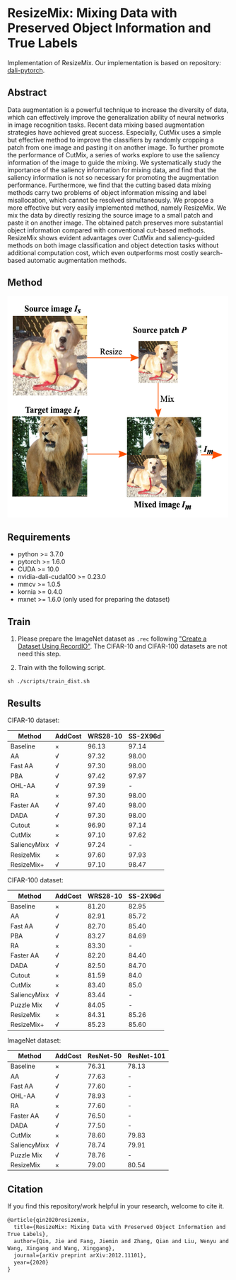 # ResizeMix: Mixing Data with Preserved Object Information and True Labels
Implementation of ResizeMix. Our implementation is based on repository: [dali-pytorch](https://github.com/JaminFong/dali-pytorch).

## Abstract
Data augmentation is a powerful technique to increase the diversity of data, which can effectively improve the generalization ability of neural networks in image recognition tasks. Recent data mixing based augmentation strategies have achieved great success. Especially, CutMix uses a simple but effective method to improve the classifiers by randomly cropping a patch from one image and pasting it on another image. To further promote the performance of CutMix, a series of works explore to use the saliency information of the image to guide the mixing. We systematically study the importance of the saliency information for mixing data, and find that the saliency information is not so necessary for promoting the augmentation performance. Furthermore, we find that the cutting based data mixing methods carry two problems of object information missing and label misallocation, which cannot be resolved simultaneously. We propose a more effective but very easily implemented method, namely ResizeMix. We mix the data by directly resizing the source image to a small patch and paste it on another image. The obtained patch preserves more substantial object information compared with conventional cut-based methods. ResizeMix shows evident advantages over CutMix and saliency-guided methods on both image classification and object detection tasks without additional computation cost, which even outperforms most costly search-based automatic augmentation methods.

## Method
<div>
	<img src="img/resizemix.png" width="500" height="500">
</div>


## Requirements

* python >= 3.7.0
* pytorch >= 1.6.0
* CUDA >= 10.0
* nvidia-dali-cuda100 >= 0.23.0
* mmcv >= 1.0.5
* kornia >= 0.4.0
* mxnet >= 1.6.0 (only used for preparing the dataset)

## Train
1. Please prepare the ImageNet dataset as `.rec` following ["Create a Dataset Using RecordIO"](https://mxnet.apache.org/api/faq/recordio). The CIFAR-10 and CIFAR-100 datasets are not need this step.

2. Train with the following script. 
```
sh ./scripts/train_dist.sh 
```

## Results

CIFAR-10 dataset:

| Method       | AddCost | WRS28-10 | SS-2X96d |
| ------------ | ------- | -------- | -------- |
| Baseline     | ×       | 96.13    | 97.14    |
| AA           | √       | 97.32    | 98.00    |
| Fast AA      | √       | 97.30    | 98.00    |
| PBA          | √       | 97.42    | 97.97    |
| OHL-AA       | √       | 97.39    | -        |
| RA           | ×       | 97.30    | 98.00    |
| Faster AA    | √       | 97.40    | 98.00    |
| DADA         | √       | 97.30    | 98.00    |
| Cutout       | ×       | 96.90    | 97.14    |
| CutMix       | ×       | 97.10    | 97.62    |
| SaliencyMixx | √       | 97.24    | -        |
| ResizeMix    | ×       | 97.60    | 97.93    |
| ResizeMix+   | √       | 97.10    | 98.47    |

CIFAR-100 dataset:

| Method       | AddCost | WRS28-10 | SS-2X96d |
| ------------ | ------- | -------- | -------- |
| Baseline     | ×       | 81.20    | 82.95    |
| AA           | √       | 82.91    | 85.72    |
| Fast AA      | √       | 82.70    | 85.40    |
| PBA          | √       | 83.27    | 84.69    |
| RA           | ×       | 83.30    | -        |
| Faster AA    | √       | 82.20    | 84.40    |
| DADA         | √       | 82.50    | 84.70    |
| Cutout       | ×       | 81.59    | 84.0     |
| CutMix       | ×       | 83.40    | 85.0     |
| SaliencyMixx | √       | 83.44    | -        |
| Puzzle Mix   | √       | 84.05    | -        |
| ResizeMix    | ×       | 84.31    | 85.26    |
| ResizeMix+   | √       | 85.23    | 85.60    |

ImageNet dataset:

| Method       | AddCost | ResNet-50 | ResNet-101 |
| ------------ | ------- | --------- | ---------- |
| Baseline     | ×       | 76.31     | 78.13      |
| AA           | √       | 77.63     | -          |
| Fast AA      | √       | 77.60     | -          |
| OHL-AA       | √       | 78.93     | -          |
| RA           | ×       | 77.60     | -          |
| Faster AA    | √       | 76.50     | -          |
| DADA         | √       | 77.50     | -          |
| CutMix       | ×       | 78.60     | 79.83      |
| SaliencyMixx | √       | 78.74     | 79.91      |
| Puzzle Mix   | √       | 78.76     | -          |
| ResizeMix    | ×       | 79.00     | 80.54      |

## Citation

If you find this repository/work helpful in your research, welcome to cite it.

```
@article{qin2020resizemix,
  title={ResizeMix: Mixing Data with Preserved Object Information and True Labels},
  author={Qin, Jie and Fang, Jiemin and Zhang, Qian and Liu, Wenyu and Wang, Xingang and Wang, Xinggang},
  journal={arXiv preprint arXiv:2012.11101},
  year={2020}
}
```

